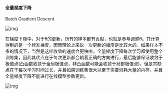 #### 全量梯度下降

Batch Gradient Descent

![img](https://www.itbaizhan.com/wiki/imgs/wps637.png)

在梯度下降中，对于θ的更新，所有的样本都有贡献，也就是参与调整θ。其计算得到的是一个标准梯度。因而理论上来说一次更新的幅度是比较大的。如果样本不多的情况下，当然是这样收敛的速度会更快啦。全量梯度下降每次学习都使用整个训练集，因此其优点在于每次更新都会朝着正确的方向进行，最后能够保证收敛于极值点(凸函数收敛于全局极值点，非凸函数可能会收敛于局部极值点)，但是其缺点在于每次学习时间过长，并且如果训练集很大以至于需要消耗大量的内存，并且全量梯度下降不能进行在线模型参数更新。

![img](https://www.itbaizhan.com/wiki/imgs/wps638.jpg)